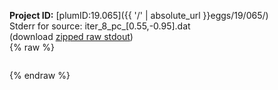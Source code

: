 **Project ID:** [plumID:19.065]({{ '/' | absolute_url }}eggs/19/065/)  
Stderr for source:  iter_8_pc_[0.55,-0.95].dat   
(download [zipped raw stdout](iter_8_pc_[0.55,-0.95].dat.plumed.stdout.txt.zip))  
{% raw %}
<pre>
</pre>
{% endraw %}
